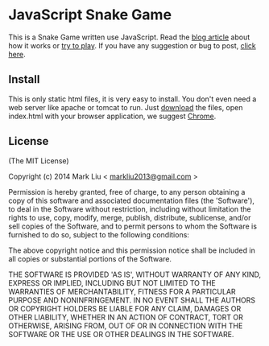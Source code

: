 # JavaScript Snake Game

This is a Snake Game written use JavaScript.
Read the [blog article](https://mark.zfwhub.com/js-snake.html) about how it works or [try to play](http://demo.jiukuaitech.com/snake/code/index.html).
If you have any suggestion or bug to post, [click here](https://github.com/markliu2013/snake/issues/new).

## Install
This is only static html files, it is very easy to install. You don't even need a web server like apache or tomcat to run.
Just [download](https://github.com/markliu2013/snake/archive/master.zip) the files, open index.html with your browser application, we suggest [Chrome](https://www.google.com/chrome/browser/).

## License
(The MIT License)

Copyright (c) 2014 Mark Liu < [markliu2013@gmail.com](mailto:markliu2013@gmail.com) >

Permission is hereby granted, free of charge, to any person obtaining a copy of this software and associated documentation files (the 'Software'), to deal in the Software without restriction, including without limitation the rights to use, copy, modify, merge, publish, distribute, sublicense, and/or sell copies of the Software, and to permit persons to whom the Software is furnished to do so, subject to the following conditions:

The above copyright notice and this permission notice shall be included in all copies or substantial portions of the Software.

THE SOFTWARE IS PROVIDED 'AS IS', WITHOUT WARRANTY OF ANY KIND, EXPRESS OR IMPLIED, INCLUDING BUT NOT LIMITED TO THE WARRANTIES OF MERCHANTABILITY, FITNESS FOR A PARTICULAR PURPOSE AND NONINFRINGEMENT. IN NO EVENT SHALL THE AUTHORS OR COPYRIGHT HOLDERS BE LIABLE FOR ANY CLAIM, DAMAGES OR OTHER LIABILITY, WHETHER IN AN ACTION OF CONTRACT, TORT OR OTHERWISE, ARISING FROM, OUT OF OR IN CONNECTION WITH THE SOFTWARE OR THE USE OR OTHER DEALINGS IN THE SOFTWARE.
